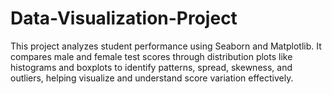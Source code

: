 # Data-Visualization-Project
This project analyzes student performance using Seaborn and Matplotlib. It compares male and female test scores through distribution plots like histograms and boxplots to identify patterns, spread, skewness, and outliers, helping visualize and understand score variation effectively.
